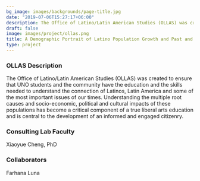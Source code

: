 ```yaml
---
bg_image: images/backgrounds/page-title.jpg
date: "2019-07-06T15:27:17+06:00"
description: The Office of Latino/Latin American Studies (OLLAS) was created to ensure that UNO students and the community have the education and the skills needed to understand the connection of Latinos, Latin America and some of the most important issues of our times.
draft: false
image: images/project/ollas.png
title: A Demographic Portrait of Latino Population Growth and Past and Potential Political Engagement
type: project
---
```


### OLLAS Description

The Office of Latino/Latin American Studies (OLLAS) was created to ensure that UNO students and the community have the education and the skills needed to understand the connection of Latinos, Latin America and some of the most important issues of our times. Understanding the multiple root causes and socio-economic, political and cultural impacts of these populations has become a critical component of a true liberal arts education and is central to the development of an informed and engaged citizenry.

### Consulting Lab Faculty

Xiaoyue Cheng, PhD

### Collaborators

Farhana Luna
